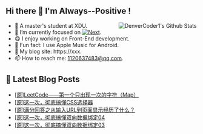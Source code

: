 ## Hi there 👋 I'm Always--Positive !
<div>
  <img alt="DenverCoder1's Github Stats" src="https://denvercoder1-github-readme-stats.vercel.app/api?username=qq1120637483&show_icons=true&count_private=true&theme=react&hide_border=true&hide_title=true&bg_color=1F222E&title_color=F85D7F&icon_color=F8D866" align= "right" />

- 🎒 A master's student at XDU. 
- 🔬 I’m currently focused on [![Next](https://img.shields.io/badge/-Next-brightgreen)](https://). 
- 😋 I enjoy working on Front-End development.
- 🎵 Fun fact: I use Apple Music for Android.
- 📝 My blog site: https://xxx.
- 📫 How to reach me:  1120637483@qq.com.
</div>  


## 📕 Latest Blog Posts

<!-- BLOG-POST-LIST:START -->
- [[原]LeetCode——第一个只出现一次的字符（Map）](https://blog.csdn.net/sinat_41696687/article/details/123061225)
- [[原]这一次，彻底搞懂CSS选择器](https://blog.csdn.net/sinat_41696687/article/details/123050355)
- [[原]满分回答之从输入URL到页面显示经历了什么？](https://blog.csdn.net/sinat_41696687/article/details/123027047)
- [[原]这一次，彻底搞懂双向数据绑定04](https://blog.csdn.net/sinat_41696687/article/details/123014161)
- [[原]这一次，彻底搞懂双向数据绑定03](https://blog.csdn.net/sinat_41696687/article/details/122996664)
<!-- BLOG-POST-LIST:END -->









